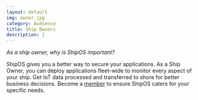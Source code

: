 ```yaml
---
layout: default
img: owner.jpg
category: Audience
title: Ship Owners
description: |
---
```

*As a ship owner, why is ShipOS important?*

ShipOS gives you a better way to secure your applications. As a Ship Owner, you can deploy applications fleet-wide to monitor every aspect of your ship. Get IoT data processed and transferred to shore for better business decisions. Become a [member](/membership/index.html) to ensure ShipOS caters for your specific needs.
